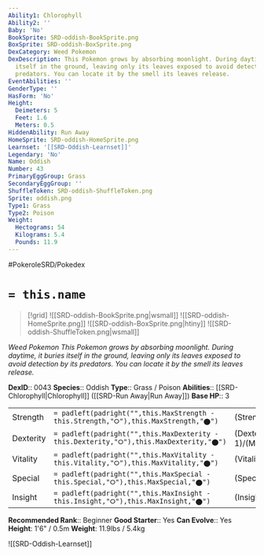 ```yaml
---
Ability1: Chlorophyll
Ability2: ''
Baby: 'No'
BookSprite: SRD-oddish-BookSprite.png
BoxSprite: SRD-oddish-BoxSprite.png
DexCategory: Weed Pokemon
DexDescription: This Pokemon grows by absorbing moonlight. During daytime, it buries
  itself in the ground, leaving only its leaves exposed to avoid detection by its
  predators. You can locate it by the smell its leaves release.
EventAbilities: ''
GenderType: ''
HasForm: 'No'
Height:
  Deimeters: 5
  Feet: 1.6
  Meters: 0.5
HiddenAbility: Run Away
HomeSprite: SRD-oddish-HomeSprite.png
Learnset: '[[SRD-Oddish-Learnset]]'
Legendary: 'No'
Name: Oddish
Number: 43
PrimaryEggGroup: Grass
SecondaryEggGroup: ''
ShuffleToken: SRD-oddish-ShuffleToken.png
Sprite: oddish.png
Type1: Grass
Type2: Poison
Weight:
  Hectograms: 54
  Kilograms: 5.4
  Pounds: 11.9
---
```


#PokeroleSRD/Pokedex

# `= this.name`

> [!grid]
> ![[SRD-oddish-BookSprite.png|wsmall]]
> ![[SRD-oddish-HomeSprite.png]]
> ![[SRD-oddish-BoxSprite.png|htiny]]
> ![[SRD-oddish-ShuffleToken.png|wsmall]]


*Weed Pokemon*
*This Pokemon grows by absorbing moonlight. During daytime, it buries itself in the ground, leaving only its leaves exposed to avoid detection by its predators. You can locate it by the smell its leaves release.*

**DexID**:: 0043
**Species**:: Oddish
**Type**:: Grass / Poison
**Abilities**:: [[SRD-Chlorophyll|Chlorophyll]] ([[SRD-Run Away|Run Away]])
**Base HP**:: 3

|           |                                                                                        |                                          |
| --------- | -------------------------------------------------------------------------------------- | ---------------------------------------- |
| Strength  | `= padleft(padright("",this.MaxStrength - this.Strength,"⭘"),this.MaxStrength,"⬤")`    | (Strength::2)/(MaxStrength::4)   |
| Dexterity | `= padleft(padright("",this.MaxDexterity - this.Dexterity,"⭘"),this.MaxDexterity,"⬤")` | (Dexterity:: 1)/(MaxDexterity::3) |
| Vitality  | `= padleft(padright("",this.MaxVitality - this.Vitality,"⭘"),this.MaxVitality,"⬤")`    | (Vitality::2)/(MaxVitality::4)   |
| Special   | `= padleft(padright("",this.MaxSpecial - this.Special,"⭘"),this.MaxSpecial,"⬤")`       | (Special::2)/(MaxSpecial::5)     |
| Insight   | `= padleft(padright("",this.MaxInsight - this.Insight,"⭘"),this.MaxInsight,"⬤")`       | (Insight::2)/(MaxInsight::4)     |


**Recommended Rank**:: Beginner
**Good Starter**:: Yes
**Can Evolve**:: Yes
**Height**: 1'6" / 0.5m
**Weight**: 11.9lbs / 5.4kg

![[SRD-Oddish-Learnset]]